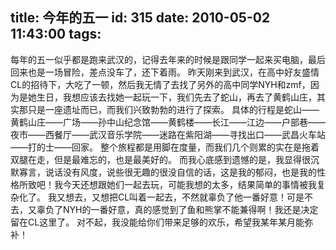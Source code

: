 title: 今年的五一
id: 315
date: 2010-05-02 11:43:00
tags:
---

每年的五一似乎都是跑来武汉的，记得去年来的时候是跟同学一起来买电脑，最后回来也是一场冒险，差点没车了，还下着雨。
  昨天刚来到武汉，在高中好友盛情CL的招待下，大吃了一顿，然后我无情了去找了另外的高中同学NYH和zmf，因为是她生日，我想应该去找她一起玩一下，我们先去了蛇山，再去了黄鹤山庄，其实那只是一座遗址而已，而我们兴致勃勃的进行了探索。
  具体的行程是蛇山——黄鹤山庄——广场——孙中山纪念馆——黄鹤楼——长江——江边——户部巷——夜市——西餐厅——武汉音乐学院——迷路在紫阳湖——寻找出口——武昌火车站——打的士——回家。
   整个旅程都是用脚在度量，而我们几个则累的实在是拖着双腿在走，但是最难忘的，也是最美好的。
   而我心底感到遗憾的是，我显得很沉默寡言，说话没有风度，说些很无趣的很没自信的话，这是我的郁闷，也是我的性格所致吧！我今天还想跟她们一起去玩，可能我想的太多，结果简单的事情被我复杂化了。
   我又想去，又想把CL叫着一起去，不然就辜负了他一番好意！可是不去，又辜负了NYH的一番好意，真的感觉到了鱼和熊掌不能兼得啊！我还是决定留在CL这里了。
   对不起，我没能给你们带来足够的欢乐，希望我某年某月能弥补！